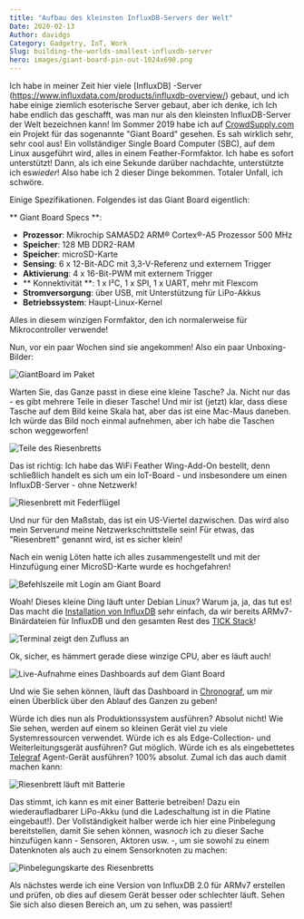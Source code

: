 ```yaml
---
title: "Aufbau des kleinsten InfluxDB-Servers der Welt"
Date: 2020-02-13
Author: davidgs
Category: Gadgetry, IoT, Work
Slug: building-the-worlds-smallest-influxdb-server
hero: images/giant-board-pin-out-1024x690.png
---
```


Ich habe in meiner Zeit hier viele [InfluxDB] -Server (https://www.influxdata.com/products/influxdb-overview/) gebaut, und ich habe einige ziemlich esoterische Server gebaut, aber ich denke, ich Ich habe endlich das geschafft, was man nur als den kleinsten InfluxDB-Server der Welt bezeichnen kann! Im Sommer 2019 habe ich auf [CrowdSupply.com](https://www.influxdata.com/products/influxdb-overview/) ein Projekt für das sogenannte "Giant Board" gesehen. Es sah wirklich sehr, sehr cool aus! Ein vollständiger Single Board Computer (SBC), auf dem Linux ausgeführt wird, alles in einem Feather-Formfaktor. Ich habe es sofort unterstützt! Dann, als ich eine Sekunde darüber nachdachte, unterstützte ich es*wieder*! Also habe ich 2 dieser Dinge bekommen. Totaler Unfall, ich schwöre.

Einige Spezifikationen. Folgendes ist das Giant Board eigentlich:

** Giant Board Specs **:

- **Prozessor**: Mikrochip SAMA5D2 ARM® Cortex®-A5 Prozessor 500 MHz
- **Speicher**: 128 MB DDR2-RAM
- **Speicher**: microSD-Karte
- **Sensing**: 6 x 12-Bit-ADC mit 3,3-V-Referenz und externem Trigger
- **Aktivierung**: 4 x 16-Bit-PWM mit externem Trigger
- ** Konnektivität **: 1 x I²C, 1 x SPI, 1 x UART, mehr mit Flexcom
- **Stromversorgung**: über USB, mit Unterstützung für LiPo-Akkus
- **Betriebssystem**: Haupt-Linux-Kernel

Alles in diesem winzigen Formfaktor, den ich normalerweise für Mikrocontroller verwende!

Nun, vor ein paar Wochen sind sie angekommen! Also ein paar Unboxing-Bilder:

![GiantBoard im Paket](/posts/category/database/images/IMG_6750-768x1024.png)

Warten Sie, das Ganze passt in diese eine kleine Tasche? Ja. Nicht nur das - es gibt mehrere Teile in dieser Tasche! Und mir ist (jetzt) klar, dass diese Tasche auf dem Bild keine Skala hat, aber das ist eine Mac-Maus daneben. Ich würde das Bild noch einmal aufnehmen, aber ich habe die Taschen schon weggeworfen!

![Teile des Riesenbretts](/posts/category/database/images/IMG_6752-1-768x1024.png)

Das ist richtig: Ich habe das WiFi Feather Wing-Add-On bestellt, denn schließlich handelt es sich um ein IoT-Board - und insbesondere um einen InfluxDB-Server - ohne Netzwerk!

![Riesenbrett mit Federflügel](/posts/category/database/images/IMG_6754-1-768x1024.png)

Und nur für den Maßstab, das ist ein US-Viertel dazwischen. Das wird also mein Server*und* meine Netzwerkschnittstelle sein! Für etwas, das "Riesenbrett" genannt wird, ist es sicher klein!

Nach ein wenig Löten hatte ich alles zusammengestellt und mit der Hinzufügung einer MicroSD-Karte wurde es hochgefahren!

![Befehlszeile mit Login am Giant Board](/posts/category/database/images/Screen-Shot-2020-02-11-at-9.04.12-AM.png)

Woah! Dieses kleine Ding läuft unter Debian Linux? Warum ja, ja, das tut es! Das macht die [Installation von InfluxDB](https://docs.influxdata.com/influxdb/v1.7/introduction/installation/) sehr einfach, da wir bereits ARMv7-Binärdateien für InfluxDB und den gesamten Rest des [TICK Stack](https://www.influxdata.com/time-series-platform/)!

![Terminal zeigt den Zufluss an](/posts/category/database/images/Screen-Shot-2020-02-11-at-9.07.54-AM.png)

Ok, sicher, es hämmert gerade diese winzige CPU, aber es läuft auch!

![Live-Aufnahme eines Dashboards auf dem Giant Board](/posts/category/database/images/Kapture-2020-01-21-at-12.22.19-1024x372.gif)

Und wie Sie sehen können, läuft das Dashboard in [Chronograf](https://www.influxdata.com/time-series-platform/chronograf/), um mir einen Überblick über den Ablauf des Ganzen zu geben!

Würde ich dies nun als Produktionssystem ausführen? Absolut nicht! Wie Sie sehen, werden auf einem so kleinen Gerät viel zu viele Systemressourcen verwendet. Würde ich es als Edge-Collection- und Weiterleitungsgerät ausführen? Gut möglich. Würde ich es als eingebettetes [Telegraf](https://www.influxdata.com/time-series-platform/telegraf/) Agent-Gerät ausführen? 100% absolut. Zumal ich das auch damit machen kann:

![Riesenbrett läuft mit Batterie](/posts/category/database/images/IMG_6779-768x1024.png)

Das stimmt, ich kann es mit einer Batterie betreiben! Dazu ein wiederaufladbarer LiPo-Akku (und die Ladeschaltung ist in die Platine eingebaut!). Der Vollständigkeit halber werde ich hier eine Pinbelegung bereitstellen, damit Sie sehen können, was*noch* ich zu dieser Sache hinzufügen kann - Sensoren, Aktoren usw. -, um sie sowohl zu einem Datenknoten als auch zu einem Sensorknoten zu machen:

![Pinbelegungskarte des Riesenbretts](/posts/category/database/images/giant-board-pin-out-1024x690.png)

Als nächstes werde ich eine Version von InfluxDB 2.0 für ARMv7 erstellen und prüfen, ob dies auf diesem Gerät besser oder schlechter läuft. Sehen Sie sich also diesen Bereich an, um zu sehen, was passiert!
